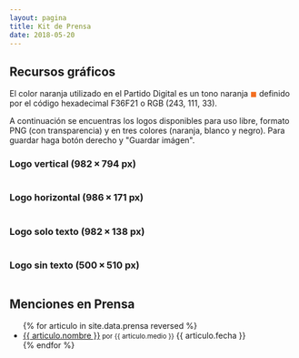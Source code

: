 ```yaml
---
layout: pagina
title: Kit de Prensa
date: 2018-05-20
---
```


<div class="container">
    <section>
        <h2>Recursos gráficos</h2>
        <p>El color naranja utilizado en el Partido Digital es un tono naranja <span style="color: #f36f21;">&#9724;</span> definido por el código hexadecimal F36F21 o RGB (243, 111, 33).</p>
        <p>A continuación se encuentras los logos disponibles para uso libre, formato PNG (con transparencia) y en tres colores (naranja, blanco y negro). Para guardar haga botón derecho y "Guardar imágen".</p>
        <div class="row container">
            <h3>Logo vertical (982 × 794 px)</h3>
            <div class="col-md-4">
                <div class="card">
                    <div class="card-block">
                        <img src="https://recursos.partidodigital.org.uy/assets/img/logo_vertical_naranja.png" alt="" class="img-fluid">
                    </div>
                </div>
            </div>
            <div class="col-md-4">
                <div class="card">
                    <div class="card-block">
                        <img src="https://recursos.partidodigital.org.uy/assets/img/logo_vertical_negro.png" alt="" class="img-fluid">
                    </div>
                </div>
            </div>
            <div class="col-md-4">
                <div class="card card-inverse">
                    <div class="card-block">
                        <img src="https://recursos.partidodigital.org.uy/assets/img/logo_vertical_blanco.png" alt="" class="img-fluid">
                    </div>
                </div>
            </div>
        </div>
        <div class="row container">
            <h3>Logo horizontal (986 × 171 px)</h3>
            <div class="col-md-4">
                <div class="card">
                    <div class="card-block">
                        <img src="https://recursos.partidodigital.org.uy/assets/img/logo_horizontal_naranja.png" alt="" class="img-fluid">
                    </div>
                </div>
            </div>
            <div class="col-md-4">
                <div class="card">
                    <div class="card-block">
                        <img src="https://recursos.partidodigital.org.uy/assets/img/logo_horizontal_negro.png" alt="" class="img-fluid">
                    </div>
                </div>
            </div>
            <div class="col-md-4">
                <div class="card card-inverse">
                    <div class="card-block">
                        <img src="https://recursos.partidodigital.org.uy/assets/img/logo_horizontal_blanco.png" alt="" class="img-fluid">
                    </div>
                </div>
            </div>
        </div>
        <div class="row container">
            <h3>Logo solo texto (982 × 138 px)</h3>
            <div class="col-md-4">
                <div class="card">
                    <div class="card-block">
                        <img src="https://recursos.partidodigital.org.uy/assets/img/logo_texto_naranja.png" alt="" class="img-fluid">
                    </div>
                </div>
            </div>
            <div class="col-md-4">
                <div class="card">
                    <div class="card-block">
                        <img src="https://recursos.partidodigital.org.uy/assets/img/logo_texto_negro.png" alt="" class="img-fluid">
                    </div>
                </div>
            </div>
            <div class="col-md-4">
                <div class="card card-inverse">
                    <div class="card-block">
                        <img src="https://recursos.partidodigital.org.uy/assets/img/logo_texto_blanco.png" alt="" class="img-fluid">
                    </div>
                </div>
            </div>
        </div>
        <div class="row container">
            <h3>Logo sin texto (500 × 510 px)</h3>
            <div class="col-md-2">
                <div class="card">
                    <div class="card-block">
                        <img src="https://recursos.partidodigital.org.uy/assets/img/logo_at_naranja.png" alt="" class="img-fluid">
                    </div>
                </div>
            </div>
            <div class="col-md-2">
                <div class="card">
                    <div class="card-block">
                        <img src="https://recursos.partidodigital.org.uy/assets/img/logo_at_negro.png" alt="" class="img-fluid">
                    </div>
                </div>
            </div>
            <div class="col-md-2">
                <div class="card card-inverse">
                    <div class="card-block">
                        <img src="https://recursos.partidodigital.org.uy/assets/img/logo_at_blanco.png" alt="" class="img-fluid">
                    </div>
                </div>
            </div>
        </div>
    </section>
    <section>
        <h2 class="mb-2">Menciones en Prensa</h2>
        <ul class="list-group">
        {% for articulo in site.data.prensa reversed %}
            <li class="list-group-item justify-content-between">
                <a target="_blank" href="{{ articulo.link }}">{{ articulo.nombre }}</a><small> por {{ articulo.medio }}</small>
                <span class="badge badge-default badge-pill">{{ articulo.fecha }}</span>
            </li>
        {% endfor %}     
        </ul>
    </section>
</div>
